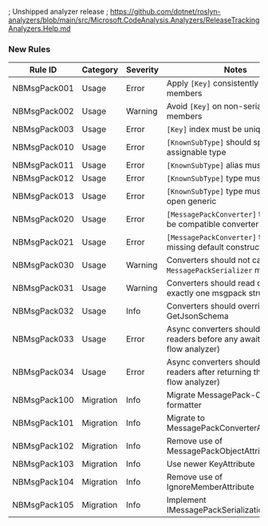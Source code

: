 ﻿; Unshipped analyzer release
; https://github.com/dotnet/roslyn-analyzers/blob/main/src/Microsoft.CodeAnalysis.Analyzers/ReleaseTrackingAnalyzers.Help.md

### New Rules

Rule ID | Category | Severity | Notes
--------|----------|----------|-------
NBMsgPack001 | Usage | Error | Apply `[Key]` consistently across members
NBMsgPack002 | Usage | Warning | Avoid `[Key]` on non-serialized members
NBMsgPack003 | Usage | Error | `[Key]` index must be unique
NBMsgPack010 | Usage | Error | `[KnownSubType]` should specify an assignable type
NBMsgPack011 | Usage | Error | `[KnownSubType]` alias must be unique
NBMsgPack012 | Usage | Error | `[KnownSubType]` type must be unique
NBMsgPack013 | Usage | Error | `[KnownSubType]` type must not be an open generic
NBMsgPack020 | Usage | Error | `[MessagePackConverter]` type must be compatible converter
NBMsgPack021 | Usage | Error | `[MessagePackConverter]` type missing default constructor
NBMsgPack030 | Usage | Warning | Converters should not call top-level `MessagePackSerializer` methods
NBMsgPack031 | Usage | Warning | Converters should read or write exactly one msgpack structure
NBMsgPack032 | Usage | Info | Converters should override GetJsonSchema
NBMsgPack033 | Usage | Error | Async converters should return readers before any await (control flow analyzer)
NBMsgPack034 | Usage | Error | Async converters should not reuse readers after returning them (control flow analyzer)
NBMsgPack100 | Migration | Info | Migrate MessagePack-CSharp formatter
NBMsgPack101 | Migration | Info | Migrate to MessagePackConverterAttribute
NBMsgPack102 | Migration | Info | Remove use of MessagePackObjectAttribute
NBMsgPack103 | Migration | Info | Use newer KeyAttribute
NBMsgPack104 | Migration | Info | Remove use of IgnoreMemberAttribute
NBMsgPack105 | Migration | Info | Implement IMessagePackSerializationCallbacks
